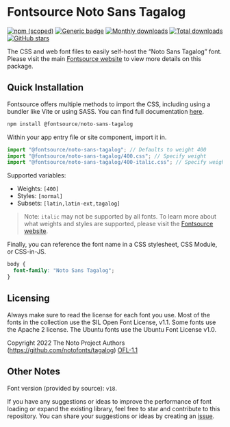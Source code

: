 # Fontsource Noto Sans Tagalog

[![npm (scoped)](https://img.shields.io/npm/v/@fontsource/noto-sans-tagalog?color=brightgreen)](https://www.npmjs.com/package/@fontsource/noto-sans-tagalog) [![Generic badge](https://img.shields.io/badge/fontsource-passing-brightgreen)](https://github.com/fontsource/fontsource) [![Monthly downloads](https://badgen.net/npm/dm/@fontsource/noto-sans-tagalog)](https://github.com/fontsource/fontsource) [![Total downloads](https://badgen.net/npm/dt/@fontsource/noto-sans-tagalog)](https://github.com/fontsource/fontsource) [![GitHub stars](https://img.shields.io/github/stars/fontsource/fontsource.svg?style=social&label=Star)](https://github.com/fontsource/fontsource/stargazers)

The CSS and web font files to easily self-host the “Noto Sans Tagalog” font. Please visit the main [Fontsource website](https://fontsource.org/fonts/noto-sans-tagalog) to view more details on this package.

## Quick Installation

Fontsource offers multiple methods to import the CSS, including using a bundler like Vite or using SASS. You can find full documentation [here](https://fontsource.org/docs/getting-started/introduction).

```javascript
npm install @fontsource/noto-sans-tagalog
```

Within your app entry file or site component, import it in.

```javascript
import "@fontsource/noto-sans-tagalog"; // Defaults to weight 400
import "@fontsource/noto-sans-tagalog/400.css"; // Specify weight
import "@fontsource/noto-sans-tagalog/400-italic.css"; // Specify weight and style
```

Supported variables:
- Weights: `[400]`
- Styles: `[normal]`
- Subsets: `[latin,latin-ext,tagalog]`

> Note: `italic` may not be supported by all fonts. To learn more about what weights and styles are supported, please visit the [Fontsource website](https://fontsource.org/fonts/noto-sans-tagalog).

Finally, you can reference the font name in a CSS stylesheet, CSS Module, or CSS-in-JS.

```css
body {
  font-family: "Noto Sans Tagalog";
}
```

## Licensing
Always make sure to read the license for each font you use. Most of the fonts in the collection use the SIL Open Font License, v1.1. Some fonts use the Apache 2 license. The Ubuntu fonts use the Ubuntu Font License v1.0.

Copyright 2022 The Noto Project Authors (https://github.com/notofonts/tagalog)
[OFL-1.1](http://scripts.sil.org/OFL)

## Other Notes
Font version (provided by source): `v18`.

If you have any suggestions or ideas to improve the performance of font loading or expand the existing library, feel free to star and contribute to this repository. You can share your suggestions or ideas by creating an [issue](https://github.com/fontsource/fontsource/issues).